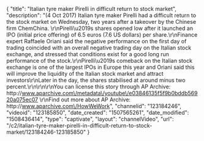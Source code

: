 {
    "title": "Italian tyre maker Pirelli in difficult return to stock market",
    "description": "(4 Oct 2017) Italian tyre maker Pirelli had a difficult return to the stock market on Wednesday, two years after a takeover by the Chinese firm ChemChina. \r\nPirelli\u2019s shares opened low after it launched an IPO (initial price offering) of 6.5 euros (7.6 US dollars) per share.\r\nFinance expert Raffaele Oriani said the negative performance on the first day of trading coincided with an overall negative trading day on the Italian stock exchange, and stressed that conditions exist for a good long run performance of the stock.\r\nPirelli\u2019s comeback on the Italian stock exchange is one of the largest IPOs in Europe this year and Oriani said this will improve the liquidity of the Italian stock market and attract investors\r\nLater in the day, the shares stabilised at around minus two percent.\r\n\r\n\r\nYou can license this story through AP Archive: http:\/\/www.aparchive.com\/metadata\/youtube\/e03846135f5f9b0bddb56920a075ec07 \r\nFind out more about AP Archive: http:\/\/www.aparchive.com\/HowWeWork",
    "channelid": "123184246",
    "videoid": "123185850",
    "date_created": "1507565261",
    "date_modified": "1508436414",
    "type": "captivate",
    "layout": "channelVideo",
    "url": "\/c2\/italian-tyre-maker-pirelli-in-difficult-return-to-stock-market\/123184246-123185850"
}